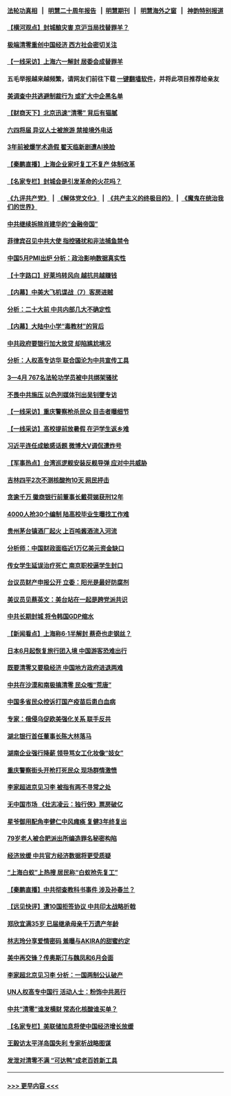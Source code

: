 #### [法轮功真相](https://github.com/gfw-breaker/truth/blob/master/README.md?t=0) &nbsp;&nbsp;|&nbsp;&nbsp; [明慧二十周年报告](https://github.com/gfw-breaker/mh-reports/blob/master/README.md?t=0) &nbsp;&nbsp;|&nbsp;&nbsp;[明慧期刊](https://github.com/gfw-breaker/mh-qikan) &nbsp;&nbsp;|&nbsp;&nbsp; [明慧海外之窗](https://github.com/gfw-breaker/mh-news/blob/master/README.md?t=0) &nbsp;&nbsp;|&nbsp;&nbsp; [神韵特别报道](https://github.com/gfw-breaker/mh-news/blob/master/shenyun.md?t=0)
#### [【横河观点】封城酿灾害 京沪当局找替罪羊？](../pages/nsc413/n13749614.md?t=06011101) 
#### [极端清零重创中国经济 西方社会密切关注](../pages/nsc413/n13749627.md?t=06011101) 
#### [【一线采访】上海六一解封 居委会成替罪羊](../pages/nsc413/n13749617.md?t=06011101) 
#### 五毛举报越来越频繁，请网友们前往下载 [一键翻墙软件](https://github.com/gfw-breaker/ssr-accounts)，并将此项目推荐给亲友
#### [美调查中共逃避制裁行为 或扩大中企黑名单](../pages/nsc413/n13749587.md?t=06011101) 
#### [【财商天下】北京迅速“清零” 背后有猫腻](../pages/nsc413/n13749490.md?t=06011101) 
#### [六四将届 异议人士被旅游 禁接境外电话](../pages/nsc413/n13749623.md?t=06011101) 
#### [3年前被爆学术造假 翟天临新剧遭AI换脸](../pages/nsc413/n13749545.md?t=06011101) 
#### [【秦鹏直播】上海企业家吁复工不复产 体制改革](../pages/nsc413/n13749603.md?t=06011101) 
#### [【名家专栏】封城会是引发革命的火花吗？](../pages/nsc413/n13749374.md?t=06011101) 
#### [《九评共产党》](https://github.com/begood0513/9ping.md/blob/master/README.md) &nbsp;|&nbsp; [《解体党文化》](../../../../jtdwh.md/blob/master/README.md)  &nbsp;|&nbsp; [《共产主义的终极目的》](../../../../gczydzjmd.md/blob/master/README.md) &nbsp;|&nbsp; [《魔鬼在统治我们的世界》](../../../../mgztzwmdsj.md/blob/master/README.md) 
#### [中共继续拆除肖建华的“金融帝国”](../pages/nsc413/n13749538.md?t=06011101) 
#### [菲律宾召见中共大使 指控骚扰和非法捕鱼禁令](../pages/nsc413/n13749492.md?t=06011101) 
#### [中国5月PMI出炉 分析：政治影响数据真实性](../pages/nsc413/n13749371.md?t=06011101) 
#### [【十字路口】好莱坞转风向 越抗共越赚钱](../pages/nsc413/n13749358.md?t=06011101) 
#### [【内幕】中美大飞机谍战（7）客房进贼](../pages/nsc413/n13749136.md?t=06011101) 
#### [分析：二十大前 中共内部几大不确定性](../pages/nsc413/n13748917.md?t=06011101) 
#### [【内幕】大陆中小学“毒教材”的背后](../pages/nsc413/n13749434.md?t=06011101) 
#### [中共政府要银行加大放贷 却陷尴尬境况](../pages/nsc413/n13749486.md?t=06011101) 
#### [分析：人权高专访华 联合国沦为中共宣传工具](../pages/nsc413/n13748860.md?t=06011101) 
#### [3—4月 767名法轮功学员被中共绑架骚扰](../pages/nsc413/n13732751.md?t=06011101) 
#### [不畏中共施压 以色列媒体刊出吴钊燮专访](../pages/nsc413/n13749384.md?t=06011101) 
#### [【一线采访】重庆警察枪杀民众 目击者曝细节](../pages/nsc413/n13749360.md?t=06011101) 
#### [【一线采访】高校提前放暑假 在沪学生返乡难](../pages/nsc413/n13749385.md?t=06011101) 
#### [习近平连任成敏感话题 微博大V调侃遭炸号](../pages/nsc413/n13749280.md?t=06011101) 
#### [【军事热点】台湾巡逻舰安装反舰导弹 应对中共威胁](../pages/nsc413/n13749161.md?t=06011101) 
#### [吉林四平2次不测核酸拘10天 网民抨击](../pages/nsc413/n13749310.md?t=06011101) 
#### [贪逾千万 徽商银行前董事长戴荷娣获刑12年](../pages/nsc413/n13749303.md?t=06011101) 
#### [4000人抢30个编制 陆高校毕业生曝找工作难](../pages/nsc413/n13749224.md?t=06011101) 
#### [贵州茅台镇酒厂起火 上百吨酱酒流入河流](../pages/nsc413/n13749275.md?t=06011101) 
#### [分析师：中国财政面临近1万亿美元资金缺口](../pages/nsc413/n13749225.md?t=06011101) 
#### [传女学生延误治疗死亡 南京职校逼学生封口](../pages/nsc413/n13749245.md?t=06011101) 
#### [台议员财产申报公开 立委：阳光是最好防腐剂](../pages/nsc413/n13749154.md?t=06011101) 
#### [美议员见蔡英文：美台站在一起是跨党派共识](../pages/nsc413/n13749207.md?t=06011101) 
#### [中共长期封城 将令韩国GDP缩水](../pages/nsc413/n13749210.md?t=06011101) 
#### [【新闻看点】上海称6·1半解封 蔡奇也走钢丝？](../pages/nsc413/n13748971.md?t=06011101) 
#### [日本6月起恢复旅行团入境 中国游客恐难出行](../pages/nsc413/n13749192.md?t=06011101) 
#### [既要清零又要稳经济 中国地方政府进退两难](../pages/nsc413/n13749183.md?t=06011101) 
#### [中共在沙漠和南极搞清零 民众嗤“荒唐”](../pages/nsc413/n13749171.md?t=06011101) 
#### [中国多省民众控诉打国产疫苗后患白血病](../pages/nsc413/n13748740.md?t=06011101) 
#### [专家：俄侵乌促欧美强化关系 联手反共](../pages/nsc413/n13749076.md?t=06011101) 
#### [湖北银行首任董事长陈大林落马](../pages/nsc413/n13749099.md?t=06011101) 
#### [湖南企业强行降薪 领导骂女工化妆像“妓女”](../pages/nsc413/n13749066.md?t=06011101) 
#### [重庆警察街头开枪打死民众 现场群情激愤](../pages/nsc413/n13749070.md?t=06011101) 
#### [李家超进京见习李 被指有两不寻常之处](../pages/nsc413/n13749063.md?t=06011101) 
#### [无中国市场 《壮志凌云：独行侠》票房破亿](../pages/nsc413/n13749033.md?t=06011101) 
#### [星爷御用配角李健仁中风瘫痪 复健3年终复出](../pages/nsc413/n13748938.md?t=06011101) 
#### [79岁老人被合肥派出所编造罪名秘密构陷](../pages/nsc413/n13748602.md?t=06011101) 
#### [经济放缓 中共官方经济数据将更受质疑](../pages/nsc413/n13748931.md?t=06011101) 
#### [“上海白蚁”上热搜 居民称“白蚁抢先复工”](../pages/nsc413/n13740216.md?t=06011101) 
#### [【秦鹏直播】中共彻查教科书事件 涉及孙春兰？](../pages/nsc413/n13748921.md?t=06011101) 
#### [【远见快评】遭10国拒签协议 中共印太战略折戟](../pages/nsc413/n13748974.md?t=06011101) 
#### [郑欣宜满35岁 已届继承母亲千万遗产年龄](../pages/nsc413/n13748858.md?t=06011101) 
#### [林志玲分享爱情密码 羞曝与AKIRA的甜蜜约定](../pages/nsc413/n13748903.md?t=06011101) 
#### [美中再交锋？传奥斯汀与魏凤和6月会面](../pages/nsc413/n13748846.md?t=06011101) 
#### [李家超北京见习李 分析：一国两制公认破产](../pages/nsc413/n13746938.md?t=06011101) 
#### [UN人权高专中国行 活动人士：粉饰中共恶行](../pages/nsc413/n13748834.md?t=06011101) 
#### [中共“清零”谁发横财 常态化核酸谁买单？](../pages/nsc413/n13748704.md?t=06011101) 
#### [【名家专栏】美联储加息将使中国经济增长放缓](../pages/nsc413/n13748603.md?t=06011101) 
#### [王毅访太平洋岛国失利 专家析战略图谋](../pages/nsc413/n13748814.md?t=06011101) 
#### [发泄对清零不满 “可达鸭”成老百姓新工具](../pages/nsc413/n13748816.md?t=06011101) 

----
#### [ >>> 更早内容 <<< ](../indexes/nsc413-earlier.md)
